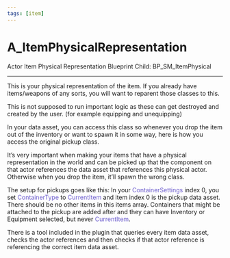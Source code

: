 ```yaml
---
tags: [item]
---
```


# A_ItemPhysicalRepresentation
Actor Item Physical Representation
Blueprint Child: BP_SM_ItemPhysical

---

This is your physical representation of the item. If you already have items/weapons of any sorts, you will want to reparent those classes to this.

This is not supposed to run important logic as these can get destroyed and created by the user. (for example equipping and unequipping)

In your data asset, you can access this class so whenever you drop the item out of the inventory or want to spawn it in some way, here is how you access the original pickup class.

It’s very important when making your items that have a physical representation in the world and can be picked up that the component on that actor references the data asset that references this physical actor. Otherwise when you drop the item, it’ll spawn the wrong class.

The setup for pickups goes like this: In your <span style="color:slateblue">ContainerSettings</span> index 0, you set <span style="color:slateblue">ContainerType</span> to <span style="color:slateblue">CurrentItem</span> and item index 0 is the pickup data asset. There should be no other items in this items array.
Containers that might be attached to the pickup are added after and they can have Inventory or Equipment selected, but never <span style="color:slateblue">CurrentItem</span>.

There is a tool included in the plugin that queries every item data asset, checks the actor references and then checks if that actor reference is referencing the correct item data asset.
